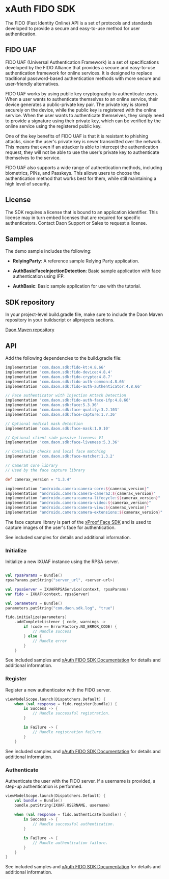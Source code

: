 # xAuth FIDO SDK

The FIDO (Fast Identity Online) API is a set of protocols and standards developed to provide a secure and easy-to-use method for user authentication.

## FIDO UAF
FIDO UAF (Universal Authentication Framework) is a set of specifications developed by the FIDO Alliance that provides a secure and easy-to-use authentication framework for online services. It is designed to replace traditional password-based authentication methods with more secure and user-friendly alternatives.

FIDO UAF works by using public key cryptography to authenticate users. When a user wants to authenticate themselves to an online service, their device generates a public-private key pair. The private key is stored securely on the device, while the public key is registered with the online service. When the user wants to authenticate themselves, they simply need to provide a signature using their private key, which can be verified by the online service using the registered public key.

One of the key benefits of FIDO UAF is that it is resistant to phishing attacks, since the user's private key is never transmitted over the network. This means that even if an attacker is able to intercept the authentication request, they will not be able to use the user's private key to authenticate themselves to the service.

FIDO UAF also supports a wide range of authentication methods, including biometrics, PINs, and Passkeys. This allows users to choose the authentication method that works best for them, while still maintaining a high level of security.

## License
The SDK requires a license that is bound to an application identifier. This license may in turn embed licenses that are required for specific authenticators. Contact Daon Support or Sales to request a license.

## Samples

The demo sample includes the following:

- **RelyingParty**: A reference sample Relying Party application.

- **AuthBasicFaceInjectionDetection**: Basic sample application with face authentication using IFP.

- **AuthBasic**: Basic sample application for use with the tutorial.


## SDK repository
In your project-level build.gradle file, make sure to include the Daon Maven repository in your buildscript or allprojects sections.

[Daon Maven repository](https://github.com/daoninc/sdk-packages/blob/main/README.md)

## API

Add the following dependencies to the build.gradle file:

```gradle
implementation 'com.daon.sdk:fido-kt:4.8.66'
implementation 'com.daon.sdk:fido-device:4.8.4'
implementation 'com.daon.sdk:fido-crypto:4.8.7'
implementation 'com.daon.sdk:fido-auth-common:4.8.66'
implementation 'com.daon.sdk:fido-auth-authenticator:4.8.66'

// Face authenticator with Injection Attack Detection
implementation 'com.daon.sdk:fido-auth-face-ifp:4.8.66'
implementation 'com.daon.sdk:face:5.3.36'
implementation 'com.daon.sdk:face-quality:3.2.103'
implementation 'com.daon.sdk:face-capture:1.7.36'

// Optional medical mask detection
implementation 'com.daon.sdk:face-mask:1.0.10'

// Optional client side passive liveness V1
implementation 'com.daon.sdk:face-liveness:5.3.36'

// Continuity checks and local face matching
implementation 'com.daon.sdk:face-matcher:1.3.2'

// CameraX core library
// Used by the face capture library

def camerax_version = "1.3.4"

implementation "androidx.camera:camera-core:${camerax_version}"
implementation "androidx.camera:camera-camera2:${camerax_version}"
implementation "androidx.camera:camera-lifecycle:${camerax_version}"
implementation "androidx.camera:camera-video:${camerax_version}"
implementation "androidx.camera:camera-view:${camerax_version}"
implementation "androidx.camera:camera-extensions:${camerax_version}"
```

The face capture library is part of the [xProof Face SDK](https://github.com/daoninc/face-sdk-android) and is used to capture images of the user's face for authentication. 

See included samples for details and additional information.


### Initialize

Initialize a new IXUAF instance using the RPSA server.

```kotlin

val rpsaParams = Bundle()
rpsaParams.putString("server_url", <server-url>)

val rpsaServer = IXUAFRPSAService(context, rpsaParams) 
var fido = IXUAF(context, rpsaServer)

val parameters = Bundle()
parameters.putString("com.daon.sdk.log", "true")

fido.initialize(parameters)
    .addCompleteListener { code, warnings ->
        if (code == ErrorFactory.NO_ERROR_CODE) {
            // Handle success
        } else {
            // Handle error
        }
    }

```

See included samples and [xAuth FIDO SDK Documentation](https://developer.identityx-cloud.com/client/fido/android/) for details and additional information.

### Register 

Register a new authenticator with the FIDO server.

```kotlin
viewModelScope.launch(Dispatchers.Default) {
    when (val response = fido.register(bundle)) {
        is Success -> {
            // Handle successful registration.            
        }

        is Failure -> {
            // Handle registration failure.            
        }
    }

```

See included samples and [xAuth FIDO SDK Documentation](https://developer.identityx-cloud.com/client/fido/android/) for details and additional information.

### Authenticate

Authenticate the user with the FIDO server. If a username is provided, a step-up authentication is performed.

```kotlin
viewModelScope.launch(Dispatchers.Default) {
    val bundle = Bundle()
    bundle.putString(IXUAF.USERNAME, username)
    
    when (val response = fido.authenticate(bundle)) {
        is Success -> {
            // Handle successful authentication.            
        }

        is Failure -> {
            // Handle authentication failure.
        }
    }
}
```

See included samples and [xAuth FIDO SDK Documentation](https://developer.identityx-cloud.com/client/fido/android/) for details and additional information.



